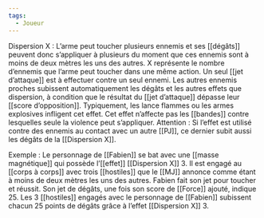 ```yaml
---
tags:
  - Joueur
---
```

Dispersion X : 
	L’arme peut toucher plusieurs ennemis et ses [[dégâts]] peuvent donc s’appliquer à plusieurs du moment que ces ennemis sont à moins de deux mètres les uns des autres. X représente le nombre d’ennemis que l’arme peut toucher dans une même action. Un seul [[jet d’attaque]] est à effectuer contre un seul ennemi. Les autres ennemis proches subissent automatiquement les dégâts et les autres effets que dispersion, à condition que le résultat du [[jet d’attaque]] dépasse leur [[score d’opposition]]. Typiquement, les lance flammes ou les armes explosives infligent cet effet. Cet effet n’affecte pas les [[bandes]] contre lesquelles seule la violence peut s’appliquer. Attention : Si l’effet est utilisé contre des ennemis au contact avec un autre [[PJ]], ce dernier subit aussi les dégâts de la [[Dispersion X]].

Exemple : 
	Le personnage de [[Fabien]] se bat avec une [[masse magnétique]] qui possède l’[[effet]] [[Dispersion X]] 3. Il est engagé au [[corps à corps]] avec trois [[hostiles]] que le [[MJ]] annonce comme étant à moins de deux mètres les uns des autres. Fabien fait son jet pour toucher et réussit. Son jet de dégâts, une fois son score de [[Force]] ajouté, indique 25. Les 3 [[hostiles]] engagés avec le personnage de [[Fabien]] subissent chacun 25 points de dégâts grâce à l’effet [[Dispersion X]] 3.